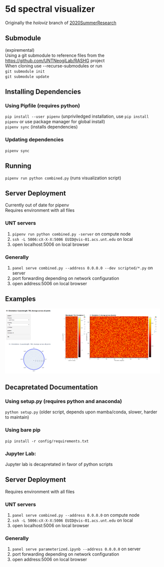 # 5d spectral visualizer
Originally the _holoviz_ branch of [2020SummerResearch](https://github.com/UNTNeogiLab/2020SummerResearch)
## Submodule
(expiremental)  
Using a git submodule to reference files from the https://github.com/UNTNeogiLab/RASHG project  
When cloning use --recurse-submodules or run  
`git submodule init`  
`git submodule update`
## Installing Dependencies 
### Using Pipfile (requires python)
`pip install --user pipenv` (unpriviledged installation, use `pip install pipenv` or use package manager for global install)  
`pipenv sync` (installs dependencies)  
### Updating dependencies
`pipenv sync` 
## Running 
`pipenv run python combined.py` (runs visualization script)   
## Server Deployment
Currently out of date for pipenv  
Requires environment with all files
### UNT servers  
1. `pipenv run python combined.py -server` on compute node   
1. `ssh -L 5006:cX-X-X:5006 EUID@vis-01.acs.unt.edu` on local   
1. open localhost:5006 on local browser
### Generally 
1. `panel serve combined.py --address 0.0.0.0 --dev scripted/*.py` on server  
1. port forwarding depending on network configuration   
1. open address:5006 on local browser
## Examples
![example](examples/Parameterized.png)
## Decapretated Documentation
### Using setup.py (requires python and anaconda)
`python setup.py` (older script, depends upon mamba/conda, slower, harder to maintain)
### Using bare pip 
`pip install -r config/requirements.txt`  
### Jupyter Lab:
Jupyter lab is decapretated in favor of python scripts
## Server Deployment
Requires environment with all files
### UNT servers  
1. `panel serve combined.py --address 0.0.0.0` on compute node   
1. `ssh -L 5006:cX-X-X:5006 EUID@vis-01.acs.unt.edu` on local   
1. open localhost:5006 on local browser
### Generally 
1. `panel serve parameterized.ipynb --address 0.0.0.0` on server  
1. port forwarding depending on network configuration   
1. open address:5006 on local browser
